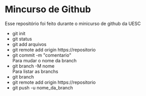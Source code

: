 # Mincurso de Github

Esse repositório foi feito durante o minicurso de github da UESC  

* git init  
* git status  
* git add arquivos  
* git remote add origin https://repositorio  
* git commit -m "comentario"  
Para mudar o nome da branch  
* git branch -M nome  
Para listar as branchs
* git branch  
* git remote add origin https://repositorio  
* git push -u nome_da_branch  

